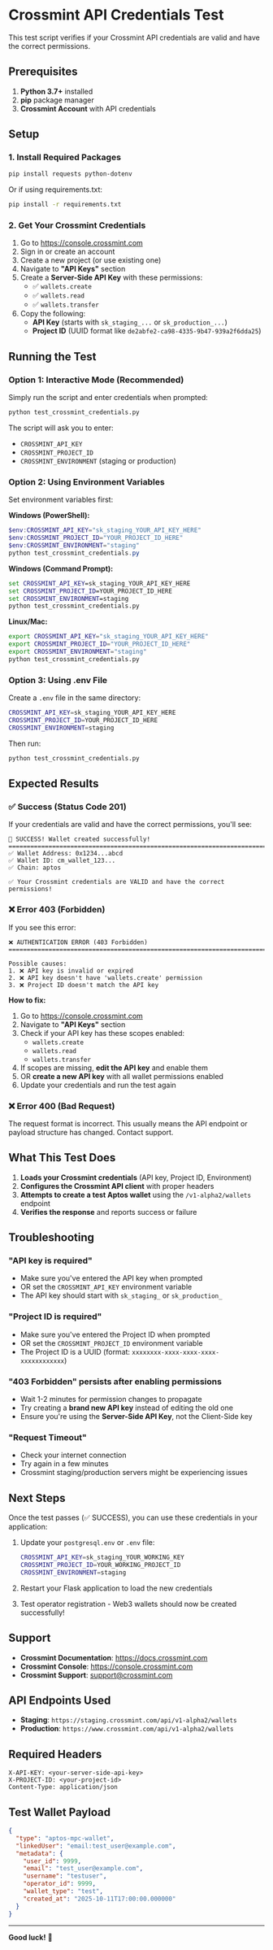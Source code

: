 # Crossmint API Credentials Test

This test script verifies if your Crossmint API credentials are valid and have the correct permissions.

## Prerequisites

1. **Python 3.7+** installed
2. **pip** package manager
3. **Crossmint Account** with API credentials

## Setup

### 1. Install Required Packages

```bash
pip install requests python-dotenv
```

Or if using requirements.txt:

```bash
pip install -r requirements.txt
```

### 2. Get Your Crossmint Credentials

1. Go to https://console.crossmint.com
2. Sign in or create an account
3. Create a new project (or use existing one)
4. Navigate to **"API Keys"** section
5. Create a **Server-Side API Key** with these permissions:
   - ✅ `wallets.create`
   - ✅ `wallets.read`
   - ✅ `wallets.transfer`
6. Copy the following:
   - **API Key** (starts with `sk_staging_...` or `sk_production_...`)
   - **Project ID** (UUID format like `de2abfe2-ca98-4335-9b47-939a2f6dda25`)

## Running the Test

### Option 1: Interactive Mode (Recommended)

Simply run the script and enter credentials when prompted:

```bash
python test_crossmint_credentials.py
```

The script will ask you to enter:
- `CROSSMINT_API_KEY`
- `CROSSMINT_PROJECT_ID`
- `CROSSMINT_ENVIRONMENT` (staging or production)

### Option 2: Using Environment Variables

Set environment variables first:

**Windows (PowerShell):**
```powershell
$env:CROSSMINT_API_KEY="sk_staging_YOUR_API_KEY_HERE"
$env:CROSSMINT_PROJECT_ID="YOUR_PROJECT_ID_HERE"
$env:CROSSMINT_ENVIRONMENT="staging"
python test_crossmint_credentials.py
```

**Windows (Command Prompt):**
```cmd
set CROSSMINT_API_KEY=sk_staging_YOUR_API_KEY_HERE
set CROSSMINT_PROJECT_ID=YOUR_PROJECT_ID_HERE
set CROSSMINT_ENVIRONMENT=staging
python test_crossmint_credentials.py
```

**Linux/Mac:**
```bash
export CROSSMINT_API_KEY="sk_staging_YOUR_API_KEY_HERE"
export CROSSMINT_PROJECT_ID="YOUR_PROJECT_ID_HERE"
export CROSSMINT_ENVIRONMENT="staging"
python test_crossmint_credentials.py
```

### Option 3: Using .env File

Create a `.env` file in the same directory:

```bash
CROSSMINT_API_KEY=sk_staging_YOUR_API_KEY_HERE
CROSSMINT_PROJECT_ID=YOUR_PROJECT_ID_HERE
CROSSMINT_ENVIRONMENT=staging
```

Then run:

```bash
python test_crossmint_credentials.py
```

## Expected Results

### ✅ Success (Status Code 201)

If your credentials are valid and have the correct permissions, you'll see:

```
🎉 SUCCESS! Wallet created successfully!
================================================================================
✅ Wallet Address: 0x1234...abcd
✅ Wallet ID: cm_wallet_123...
✅ Chain: aptos

✅ Your Crossmint credentials are VALID and have the correct permissions!
```

### ❌ Error 403 (Forbidden)

If you see this error:

```
❌ AUTHENTICATION ERROR (403 Forbidden)
================================================================================

Possible causes:
1. ❌ API key is invalid or expired
2. ❌ API key doesn't have 'wallets.create' permission
3. ❌ Project ID doesn't match the API key
```

**How to fix:**

1. Go to https://console.crossmint.com
2. Navigate to **"API Keys"** section
3. Check if your API key has these scopes enabled:
   - `wallets.create`
   - `wallets.read`
   - `wallets.transfer`
4. If scopes are missing, **edit the API key** and enable them
5. OR **create a new API key** with all wallet permissions enabled
6. Update your credentials and run the test again

### ❌ Error 400 (Bad Request)

The request format is incorrect. This usually means the API endpoint or payload structure has changed. Contact support.

## What This Test Does

1. **Loads your Crossmint credentials** (API key, Project ID, Environment)
2. **Configures the Crossmint API client** with proper headers
3. **Attempts to create a test Aptos wallet** using the `/v1-alpha2/wallets` endpoint
4. **Verifies the response** and reports success or failure

## Troubleshooting

### "API key is required"
- Make sure you've entered the API key when prompted
- OR set the `CROSSMINT_API_KEY` environment variable
- The API key should start with `sk_staging_` or `sk_production_`

### "Project ID is required"
- Make sure you've entered the Project ID when prompted
- OR set the `CROSSMINT_PROJECT_ID` environment variable
- The Project ID is a UUID (format: `xxxxxxxx-xxxx-xxxx-xxxx-xxxxxxxxxxxx`)

### "403 Forbidden" persists after enabling permissions
- Wait 1-2 minutes for permission changes to propagate
- Try creating a **brand new API key** instead of editing the old one
- Ensure you're using the **Server-Side API Key**, not the Client-Side key

### "Request Timeout"
- Check your internet connection
- Try again in a few minutes
- Crossmint staging/production servers might be experiencing issues

## Next Steps

Once the test passes (✅ SUCCESS), you can use these credentials in your application:

1. Update your `postgresql.env` or `.env` file:
   ```bash
   CROSSMINT_API_KEY=sk_staging_YOUR_WORKING_KEY
   CROSSMINT_PROJECT_ID=YOUR_WORKING_PROJECT_ID
   CROSSMINT_ENVIRONMENT=staging
   ```

2. Restart your Flask application to load the new credentials

3. Test operator registration - Web3 wallets should now be created successfully!

## Support

- **Crossmint Documentation**: https://docs.crossmint.com
- **Crossmint Console**: https://console.crossmint.com
- **Crossmint Support**: support@crossmint.com

## API Endpoints Used

- **Staging**: `https://staging.crossmint.com/api/v1-alpha2/wallets`
- **Production**: `https://www.crossmint.com/api/v1-alpha2/wallets`

## Required Headers

```
X-API-KEY: <your-server-side-api-key>
X-PROJECT-ID: <your-project-id>
Content-Type: application/json
```

## Test Wallet Payload

```json
{
  "type": "aptos-mpc-wallet",
  "linkedUser": "email:test_user@example.com",
  "metadata": {
    "user_id": 9999,
    "email": "test_user@example.com",
    "username": "testuser",
    "operator_id": 9999,
    "wallet_type": "test",
    "created_at": "2025-10-11T17:00:00.000000"
  }
}
```

---

**Good luck!** 🚀


